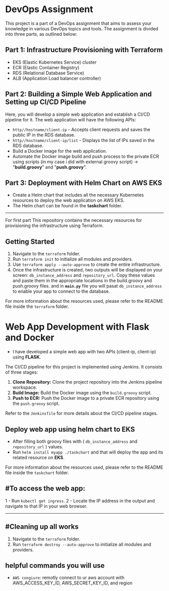 # DevOps Assignment

This project is a part of a DevOps assignment that aims to assess your knowledge in various DevOps topics and tools. The assignment is divided into three parts, as outlined below:

## Part 1: Infrastructure Provisioning with Terraform
- EKS (Elastic Kubernetes Service) cluster
- ECR (Elastic Container Registry)
- RDS (Relational Database Service)
- ALB (Application Load balancer controller) 

## Part 2: Building a Simple Web Application and Setting up CI/CD Pipeline

Here, you will develop a simple web application and establish a CI/CD pipeline for it. The web application will have the following APIs:

- `http//hostname/client-ip` - Accepts client requests and saves the public IP in the RDS database.
- `http//hostname/client-ip/list` - Displays the list of IPs saved in the RDS database.
- Build a Docker image for the web application.
- Automate the Docker image build and push process to the private ECR using scripts (in my case i did with external groovy script) 
		-> "__build.groovy__" and "__push.groovy__".
  
## Part 3: Deployment with Helm Chart on __AWS EKS__
   - Create a Helm chart that includes all the necessary Kubernetes resources to deploy the web application on AWS EKS.
   - The Helm chart can be found in the __taskchart__ folder.

-----------------------------------------------------------------------------------------------------------------------
For first part This repository contains the necessary resources for provisioning the infrastructure using Terraform. 

## Getting Started

1. Navigate to the `terraform` folder.
2. Run `terraform init` to initialize all modules and providers.
3. Use `terraform apply --auto-approve` to create the entire infrastructure.
4. Once the infrastructure is created, two outputs will be displayed on your screen: `db_instance_address` and `repository_url`.
 Copy these values and paste them in the appropriate locations in the build.groovy and push.groovy files.
 and in __`main.py`__ file you will pasat `db_instance_address` to enable your app to connect to the database.

For more information about the resources used, please refer to the README file inside the `terraform` folder.

# Web App Development with Flask and Docker

- I have developed a simple web app with two APIs (client-ip, client-ip) using __FLASK__.

The CI/CD pipeline for this project is implemented using Jenkins. It consists of three stages:

1. **Clone Repository:** Clone the project repository into the Jenkins pipeline workspace.
2. **Build Image:** Build the Docker image using the `build.groovy` script.
3. **Push to ECR:** Push the Docker image to a private ECR repository using the `push.groovy` script.

Refer to the `Jenkinsfile` for more details about the CI/CD pipeline stages.

## Deploy web app using helm chart to EKS 
- After filling both groovy files with ( `db_instance_address` and `repository_url` ) values.
- Run `helm install myapp ./taskchart` and that will deploy the app and its related resource on __EKS__.

For more information about the resources used, please refer to the README file inside the `taskchart` folder.

#To access the web app: 
------------------------

1 - Run `kubectl get ingress`.
2 - Locate the IP address in the output and navigate to that IP in your web browser.

-----------------------------------------------------------------------------------------------------------

#Cleaning up all works
---------------------

1. Navigate to the `terraform` folder.
2. Run `terraform destroy --auto-approve` to initialize all modules and providers.

helpful commands you will use 
-----------------------------
- `AWS congiure`: remotly connect to ur aws account with AWS_ACCESS_KEY_ID, AWS_SECRET_KEY_ID, and region


	


